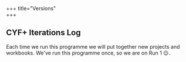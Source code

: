 +++
title="Versions"   
+++

## CYF+ Iterations Log

Each time we run this programme we will put together new projects and workbooks. We've run this programme once, so we are on Run 1 😉.
